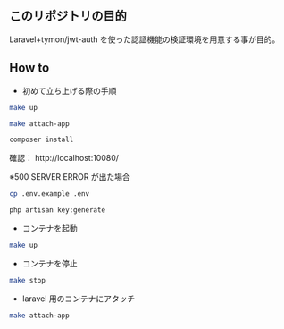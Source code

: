 ## このリポジトリの目的

Laravel+tymon/jwt-auth を使った認証機能の検証環境を用意する事が目的。

## How to

- 初めて立ち上げる際の手順

```bash
make up

make attach-app

composer install
```

確認：
http://localhost:10080/

※500 SERVER ERROR が出た場合

```bash
cp .env.example .env

php artisan key:generate
```

- コンテナを起動

```bash
make up
```

- コンテナを停止

```bash
make stop
```

- laravel 用のコンテナにアタッチ

```bash
make attach-app
```
